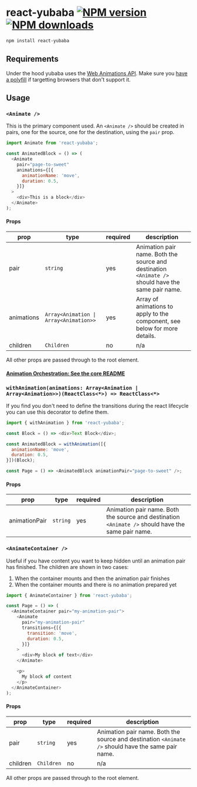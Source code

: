 # react-yubaba [![NPM version](http://img.shields.io/npm/v/react-yubaba.svg?style=flat-square)](https://www.npmjs.com/package/react-yubaba) [![NPM downloads](http://img.shields.io/npm/dm/react-yubaba.svg?style=flat-square)](https://www.npmjs.com/package/react-yubaba)

```sh
npm install react-yubaba
```

## Requirements

Under the hood yubaba uses the [Web Animations API](https://developer.mozilla.org/en-US/docs/Web/API/Web_Animations_API). Make sure you [have a polyfill](https://github.com/web-animations/web-animations-js) if targetting browsers that don't support it.

## Usage

### `<Animate />`

This is the primary component used. An `<Animate />` should be created in pairs, one for the source, one for the destination, using the `pair` prop.

```javascript
import Animate from 'react-yubaba';

const AnimatedBlock = () => (
  <Animate
    pair="page-to-sweet"
    animations={[{
      animationName: 'move',
      duration: 0.5,
    }]}
  >
    <div>This is a block</div>
  </Animate>
);
```

#### Props

| prop | type | required | description |
|-|-|-|-|
| pair | `string` | yes | Animation pair name. Both the source and destination `<Animate />` should have the same pair name. |
| animations | `Array<Animation \| Array<Animation>>`  | yes | Array of animations to apply to the component, see below for more details. |
| children | `Children`  | no | n/a |

All other props are passed through to the root element.

#### [Animation Orchestration: See the core README](https://github.com/madou/yubaba/blob/master/packages/core/README.md#animation-orchestration)

### `withAnimation(animations: Array<Animation | Array<Animation>>)(ReactClass<*>) => ReactClass<*>`

If you find you don't need to define the transitions during the react lifecycle you can use this decorator to define them.

```javascript
import { withAnimation } from 'react-yubaba';

const Block = () => <div>Text Block</div>;

const AnimatedBlock = withAnimation([{
  animationName: 'move',
  duration: 0.5,
}])(Block);

const Page = () => <AnimatedBlock animationPair="page-to-sweet" />;
```

#### Props

| prop | type | required | description |
|-|-|-|-|
| animationPair | `string` | yes | Animation pair name. Both the source and destination `<Animate />` should have the same pair name. |

### `<AnimateContainer />`

Useful if you have content you want to keep hidden until an animation pair has finished.
The children are shown in two cases:

1) When the container mounts and then the animation pair finishes
1) When the container mounts and there is no animation prepared yet

```javascript
import { AnimateContainer } from 'react-yubaba';

const Page = () => (
  <AnimateContainer pair="my-animation-pair">
    <Animate
      pair="my-animation-pair"
      transitions={[{
        transition: 'move',
        duration: 0.5,
      }]}
    >
      <div>My block of text</div>
    </Animate>

    <p>
      My block of content
    </p>
  </AnimateContainer>
);
```

#### Props

| prop | type | required | description |
|-|-|-|-|
| pair | `string` | yes | Animation pair name. Both the source and destination `<Animate />` should have the same pair name. |
| children | `Children`  | no | n/a |

All other props are passed through to the root element.
